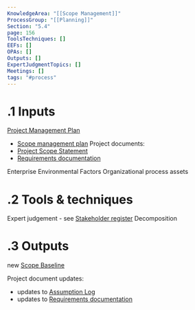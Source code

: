 ```yaml
---
KnowledgeArea: "[[Scope Management]]"
ProcessGroup: "[[Planning]]"
Section: "5.4"
page: 156
ToolsTechniques: []
EEFs: []
OPAs: []
Outputs: []
ExpertJudgmentTopics: []
Meetings: []
tags: "#process"
---
```

# .1 Inputs
[Project Management Plan](Project%20Management%20Plan.md)
* [Scope management plan](Scope%20management%20plan.md)
Project documents:
* [Project Scope Statement](Project%20Scope%20Statement.md)
* [Requirements documentation](Requirements%20documentation.md)

Enterprise Environmental Factors
Organizational process assets

# .2 Tools & techniques
Expert judgement - see [Stakeholder register](Stakeholder%20register.md)
Decomposition

# .3 Outputs
new [Scope Baseline](Scope%20Baseline.md)

Project document updates:
* updates to [Assumption Log](Assumption%20Log.md)
* updates to [Requirements documentation](Requirements%20documentation.md)

